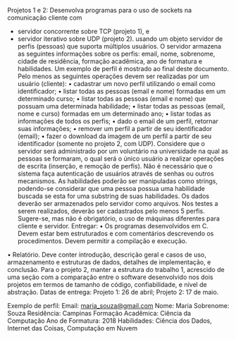 Projetos 1 e 2: Desenvolva programas para o uso de sockets na comunicação cliente com
- servidor concorrente sobre TCP (projeto 1), e
- servidor iterativo sobre UDP (projeto 2).
usando um objeto servidor de perfis (pessoas) que suporta múltiplos usuários. O servidor
armazena as seguintes informações sobre os perfis: email, nome, sobrenome, cidade de
residência, formação acadêmica, ano de formatura e habilidades. Um exemplo de perfil é
mostrado ao final deste documento.
Pelo menos as seguintes operações devem ser realizadas por um usuário (cliente):
• cadastrar um novo perfil utilizando o email como identificador;
• listar todas as pessoas (email e nome) formadas em um determinado curso;
• listar todas as pessoas (email e nome) que possuam uma determinada habilidade;
• listar todas as pessoas (email, nome e curso) formadas em um determinado ano;
• listar todas as informações de todos os perfis;
• dado o email de um perfil, retornar suas informações;
• remover um perfil a partir de seu identificador (email);
• fazer o download da imagem de um perfil a partir de seu identificador (somente no projeto
2, com UDP).
Considere que o servidor será administrado por um voluntário na universidade na qual as
pessoas se formaram, o qual será o único usuário a realizar operações de escrita (inserção,
e remoção de perfis). Não é necessário que o sistema faça autenticação de usuários através
de senhas ou outros mecanismos.
As habilidades poderão ser manipuladas como strings, podendo-se considerar que uma
pessoa possua uma habilidade buscada se esta for uma substring de suas habilidades. Os
dados deverão ser armazenados pelo servidor como arquivos. Nos testes a serem
realizados, deverão ser cadastrados pelo menos 5 perfis. Sugere-se, mas não é obrigatório,
o uso de máquinas diferentes para cliente e servidor.
Entregar:
• Os programas desenvolvidos em C. Devem estar bem estruturados e com comentários
descrevendo os procedimentos. Devem permitir a compilação e execução.

• Relatório. Deve conter introdução, descrição geral e casos de uso, armazenamento e
estruturas de dados, detalhes de implementação, e conclusão. Para o projeto 2, manter
a estrutura do trabalho 1, acrescido de uma seção com a comparação entre o software
desenvolvido nos dois projetos em termos de tamanho de código, confiabilidade, e nível
de abstração.
Datas de entrega: Projeto 1: 26 de abril; Projeto 2: 17 de maio.

Exemplo de perfil:
Email: maria_souza@gmail.com
Nome: Maria Sobrenome: Souza
Residência: Campinas
Formação Acadêmica: Ciência da Computação
Ano de Formatura: 2018
Habilidades: Ciência dos Dados, Internet das Coisas, Computação em Nuvem